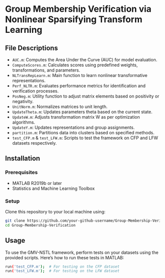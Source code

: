 # Group Membership Verification via Nonlinear Sparsifying Transform Learning


## File Descriptions
- `AUC.m`: Computes the Area Under the Curve (AUC) for model evaluation.
- `ComputeScores.m`: Calculates scores using predefined weights, transformations, and parameters.
- `NLTransRepLearn.m`: Main function to learn nonlinear transformative representations.
- `Perf_NLTR.m`: Evaluates performance metrics for identification and verification processes.
- `PosNeg.m`: Utility function to adjust matrix elements based on positivity or negativity.
- `UnitNorm.m`: Normalizes matrices to unit length.
- `UpdateTheta.m`: Updates parameters theta based on the current state.
- `UpdateW.m`: Adjusts transformation matrix W as per optimization algorithms.
- `UpdateY.m`: Updates representations and group assignments.
- `partition.m`: Partitions data into clusters based on specified methods.
- `test_CFP.m` & `test_LFW.m`: Scripts to test the framework on CFP and LFW datasets respectively.

## Installation

### Prerequisites
- MATLAB R2019b or later
- Statistics and Machine Learning Toolbox

### Setup
Clone this repository to your local machine using:
```bash
git clone https://github.com/your-github-username/Group-Membership-Verification.git
cd Group-Membership-Verification
```

## Usage
To use the GMV-NSTL framework, perform tests on your datasets using the provided scripts. 
Here’s how to run these tests in MATLAB:
```bash
run('test_CFP.m');  # For testing on the CFP dataset
run('test_LFW.m');  # For testing on the LFW dataset
```

